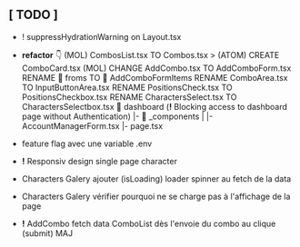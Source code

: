 ## [ TODO ]
- ! suppressHydrationWarning on Layout.tsx
- **refactor** 👇
(MOL) CombosList.tsx TO Combos.tsx > (ATOM) CREATE ComboCard.tsx
(MOL) CHANGE AddCombo.tsx TO AddComboForm.tsx
RENAME 📁 froms TO 📁 AddComboFormItems
RENAME ComboArea.tsx TO InputButtonArea.tsx
RENAME PositionsCheck.tsx TO PositionsCheckbox.tsx
RENAME CharactersSelect.tsx TO CharactersSelectbox.tsx
📁 dashboard (**!** Blocking access to dashboard page without Authentication)
      |- 📁 _components
      |    |- AccountManagerForm.tsx
      |- page.tsx

- feature flag avec une variable .env
- **!** Responsiv design single page character
- Characters Galery ajouter (isLoading) loader spinner au fetch de la data
- Characters Galery vérifier pourquoi ne se charge pas à l'affichage de la page
- **!** AddCombo fetch data ComboList dès l'envoie du combo au clique (submit) MAJ
